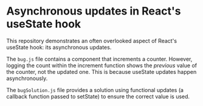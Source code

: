 # Asynchronous updates in React's useState hook
This repository demonstrates an often overlooked aspect of React's useState hook: its asynchronous updates.

The `bug.js` file contains a component that increments a counter. However, logging the count within the increment function shows the *previous* value of the counter, not the updated one. This is because useState updates happen asynchronously.

The `bugSolution.js` file provides a solution using functional updates (a callback function passed to setState) to ensure the correct value is used.